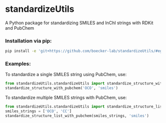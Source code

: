 # standardizeUtils
A Python package for standardizing SMILES and InChI strings with RDKit and PubChem

### Installation via pip:
```bash
pip install -e 'git+https://github.com/boecker-lab/standardizeUtils/#egg=standardizeUtils'
```
### Examples:
To standardize a single SMILES string using PubChem, use:
```python
from standardizeUtils.standardizeUtils import standardize_structure_with_pubchem
standardize_structure_with_pubchem('OCO', 'smiles')
```

To standardize multiple SMILES strings with PubChem, use:
```python
from standardizeUtils.standardizeUtils import standardize_structure_list_with_pubchem
smiles_strings = ['OCO', 'CC']
standardize_structure_list_with_pubchem(smiles_strings, 'smiles')
```
